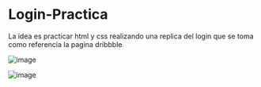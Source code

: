 ﻿# Login-Practica
La idea es practicar html y css realizando una replica del login que se toma como referencia la pagina dribbble

![image](https://user-images.githubusercontent.com/87675979/229181151-d14f43e3-e152-4457-9f09-d357033e04bd.png)

![image](https://user-images.githubusercontent.com/87675979/229181270-9c9d7b46-c036-483b-98af-e5f7b174283c.png)
